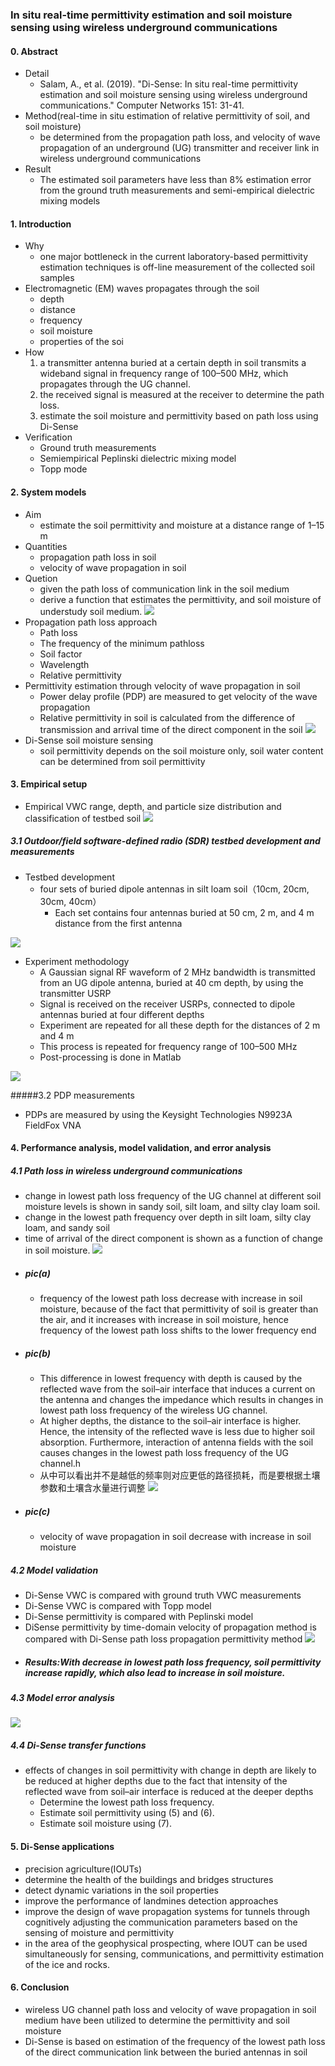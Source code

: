 ### In situ real-time permittivity estimation and soil moisture sensing using wireless underground communications

#### 0. Abstract
- Detail
    - Salam, A., et al. (2019). "Di-Sense: In situ real-time permittivity estimation and soil moisture sensing using wireless underground communications." Computer Networks 151: 31-41.
- Method(real-time in situ estimation of relative permittivity of soil, and soil moisture)
    - be determined from the propagation path loss, and velocity of wave propagation of an underground (UG) transmitter and receiver link in wireless underground communications
- Result
    - The estimated soil parameters have less than 8% estimation error from the ground truth measurements and semi-empirical dielectric mixing models
    
#### 1. Introduction
- Why
    - one major bottleneck in the current laboratory-based permittivity estimation techniques is off-line measurement of the collected soil samples
- Electromagnetic (EM) waves propagates through the soil
   - depth
   - distance
   - frequency
   - soil moisture
   - properties of the soi
- How 
    1. a transmitter antenna buried at a certain depth in soil transmits a wideband signal in frequency range of 100–500 MHz, which propagates through the UG channel. 
    2. the received signal is measured at the receiver to determine the path loss. 
    3. estimate the soil moisture and permittivity based on path loss using Di-Sense
- Verification
    - Ground truth measurements
    - Semiempirical Peplinski dielectric mixing model
    - Topp mode

#### 2. System models
- Aim 
    - estimate the soil permittivity and moisture at a distance range of 1–15 m
- Quantities
    - propagation path loss in soil
    - velocity of wave propagation in soil
- Quetion
    - given the path loss of communication link in the soil medium
    - derive a function that estimates the permittivity, and soil moisture of understudy soil medium.
![](/assets/319-1.jpg)
- Propagation path loss approach
  - Path loss
  - The frequency of the minimum pathloss
  - Soil factor
  - Wavelength 
  - Relative permittivity
- Permittivity estimation through velocity of wave propagation in soil
  - Power delay profile (PDP) are measured to get velocity of the wave propagation
  - Relative permittivity in soil is calculated from the difference of transmission and arrival time of the direct component in the soil
  ![](/assets/319-2.jpg)
- Di-Sense soil moisture sensing
    - soil permittivity depends on the soil moisture only, soil water content can be determined from soil permittivity
    
#### 3. Empirical setup
- Empirical VWC range, depth, and particle size distribution and classification of testbed soil
![](/assets/319-3.jpg)

##### 3.1 Outdoor/field software-defined radio (SDR) testbed development and measurements
- Testbed development
    - four sets of buried dipole antennas in silt loam soil（10cm, 20cm, 30cm, 40cm）
        - Each set contains four antennas buried at 50 cm, 2 m, and 4 m distance from the first antenna
        
![](/assets/319-4.jpg)

- Experiment methodology 
    - A Gaussian signal RF waveform of 2 MHz bandwidth is transmitted from an UG dipole antenna, buried at 40 cm depth, by using the transmitter USRP
    - Signal is received on the receiver USRPs, connected to dipole antennas buried at four different depths
    - Experiment are repeated for all these depth for the distances of 2 m and 4 m
    - This process is repeated for frequency range of 100–500 MHz
    - Post-processing is done in Matlab
    
![](/assets/319-5.jpg)

#####3.2 PDP measurements
- PDPs are measured by using the Keysight Technologies N9923A FieldFox VNA


#### 4. Performance analysis, model validation, and error analysis
##### 4.1 Path loss in wireless underground communications
- change in lowest path loss frequency of the UG channel at different soil moisture levels is shown in sandy soil, silt loam, and silty clay loam soil. 
- change in the lowest path frequency over depth in silt loam, silty clay loam, and sandy soil
- time of arrival of the direct component is shown as a function of change in soil moisture. 
![](/assets/319-6.jpg)
- ##### pic(a)
    - frequency of the lowest path loss decrease with increase in soil moisture, because of the fact that permittivity of soil is greater than the air, and it increases with increase in soil moisture, hence frequency of the lowest path loss shifts to the lower frequency end
- ##### pic(b)
    - This difference in lowest frequency with depth is caused by the reflected wave from the soil–air interface that induces a current on the antenna and changes the impedance which results in changes in lowest path loss frequency of the wireless UG channel.  
    - At higher depths, the distance to the soil–air interface is higher. Hence, the intensity of the reflected wave is less due to higher soil absorption. Furthermore, interaction of antenna fields with the soil causes changes in the lowest path loss frequency of the UG channel.h
    - 从中可以看出并不是越低的频率则对应更低的路径损耗，而是要根据土壤参数和土壤含水量进行调整
    ![](/assets/319-9.jpg)
- ##### pic(c)
    - velocity of wave propagation in soil decrease with increase in soil moisture
    
##### 4.2 Model validation
- Di-Sense VWC is compared with ground truth VWC measurements 
- Di-Sense VWC is compared with Topp model
- Di-Sense permittivity is compared with Peplinski model
- DiSense permittivity by time-domain velocity of propagation method is compared with Di-Sense path loss propagation permittivity method 
![](/assets/319-7.jpg)
- ##### Results:With decrease in lowest path loss frequency, soil permittivity increase rapidly, which also lead to increase in soil moisture. 
##### 4.3 Model error analysis
![](/assets/319-8.jpg)
##### 4.4 Di-Sense transfer functions
- effects of changes in soil permittivity with change in depth are likely to be reduced at higher depths due to the fact that intensity of the reflected wave from soil–air interface is reduced at the deeper depths
    - Determine the lowest path loss frequency.
    - Estimate soil permittivity using (5) and (6).
    - Estimate soil moisture using (7).
    
#### 5. Di-Sense applications
- precision agriculture(IOUTs)
- determine the health of the buildings and bridges structures
- detect dynamic variations in the soil properties
- improve the performance of landmines detection approaches
- improve the design of wave propagation systems for tunnels through cognitively adjusting the communication parameters based on the sensing of moisture and permittivity
- in the area of the geophysical prospecting, where IOUT can be used simultaneously for sensing, communications, and permittivity estimation of the ice and rocks.

#### 6. Conclusion
- wireless UG channel path loss and velocity of wave propagation in soil medium have been utilized to determine the permittivity and soil moisture
- Di-Sense is based on estimation of the frequency of the lowest path loss of the direct communication link between the buried antennas in soil